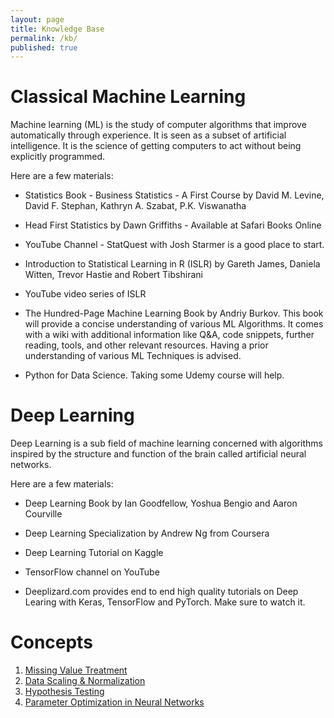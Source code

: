 ```yaml
---
layout: page
title: Knowledge Base
permalink: /kb/
published: true
---
```

# Classical Machine Learning

Machine learning (ML) is the study of computer algorithms that improve automatically through experience. It is seen as a subset of artificial intelligence. It is the science of getting computers to act without being explicitly programmed.

Here are a few materials:

- Statistics Book - Business Statistics - A First Course by David M. Levine, David F. Stephan, Kathryn A. Szabat, P.K. Viswanatha

- Head First Statistics  by Dawn Griffiths - Available at Safari Books Online

- YouTube Channel - StatQuest with Josh Starmer is a good place to start.

- Introduction to Statistical Learning in R (ISLR) by Gareth James, Daniela Witten, Trevor Hastie and Robert Tibshirani

- YouTube video series of ISLR

- The Hundred-Page Machine Learning Book by Andriy Burkov. This book will provide a concise understanding of various ML Algorithms. It comes with a wiki with additional information like Q&A, code snippets, further reading, tools, and other relevant resources. Having a prior understanding of various ML Techniques is advised.

- Python for Data Science. Taking some Udemy course will help.

# Deep Learning

Deep Learning is a sub field of machine learning concerned with algorithms inspired by the structure and function of the brain called artificial neural networks.

Here are a few materials:

- Deep Learning Book by Ian Goodfellow, Yoshua Bengio and Aaron Courville

- Deep Learning Specialization by Andrew Ng from Coursera

- Deep Learning Tutorial on Kaggle

- TensorFlow channel on YouTube

- Deeplizard.com provides end to end high quality tutorials on Deep Learing with Keras, TensorFlow and PyTorch. Make sure to watch it.

# Concepts

1. [Missing Value Treatment](https://sites.google.com/view/saptarshidatta/kb/missing-value-treatment?authuser=0)
2. [Data Scaling & Normalization](https://sites.google.com/view/saptarshidatta/kb/data-scaling-normalization?authuser=0)
3. [Hypothesis Testing](https://sites.google.com/view/saptarshidatta/kb/hypothesis-testing?authuser=0)
4. [Parameter Optimization in Neural Networks](https://sites.google.com/view/saptarshidatta/kb/parameter-optimization-in-neural-networks)